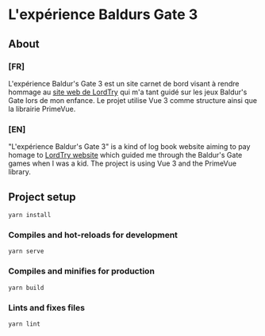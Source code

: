 # L'expérience Baldurs Gate 3

## About
### [FR]
L'expérience Baldur's Gate 3 est un site carnet de bord visant à rendre hommage au [site web de LordTry](https://bg.lordtry.com/) qui m'a tant guidé sur les jeux Baldur's Gate lors de mon enfance.
Le projet utilise Vue 3 comme structure ainsi que la librairie PrimeVue.

### [EN]
"L'expérience Baldur's Gate 3" is a kind of log book website aiming to pay homage to [LordTry website](https://bg.lordtry.com/) which guided me through the Baldur's Gate games when I was a kid.
The project is using Vue 3 and the PrimeVue library.

## Project setup
```
yarn install
```

### Compiles and hot-reloads for development
```
yarn serve
```

### Compiles and minifies for production
```
yarn build
```

### Lints and fixes files
```
yarn lint
```
